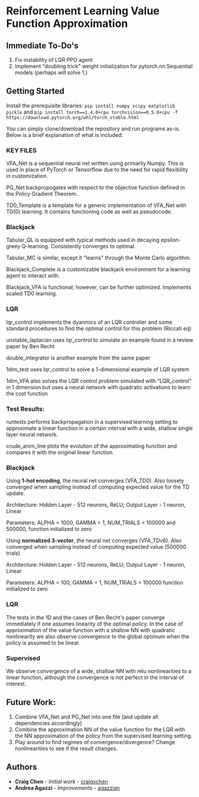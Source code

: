 # Reinforcement Learning Value Function Approximation

## Immediate To-Do's

1. Fix instability of LQR PPO agent
2. Implement "doubling trick" weight initialization for pytorch.nn.Sequential models (perhaps will solve 1.)

## Getting Started

Install the prerequisite libraries: `pip install numpy scipy matplotlib pickle` and `pip install torch==1.4.0+cpu torchvision==0.5.0+cpu -f https://download.pytorch.org/whl/torch_stable.html`

You can simply clone/download the repository and run programs as-is. Below is a brief explanation of what is included:

### KEY FILES

VFA_Net is a sequential neural net written using primarily Numpy. This is used in place of PyTorch or Tensorflow due to the need for 
rapid flexibility in customization.

PG_Net backpropogates with respect to the objective function defined in the Policy Gradient Theorem.

TD0_Template is a template for a generic implementation of VFA_Net with TD(0) learning. It contains functioning code as well as pseudocode. 

### Blackjack

Tabular_QL is equipped with typical methods used in decaying epsilon-greey Q-learning. Consistently converges to optimal.

Tabular_MC is similar, except it "learns" through the Monte Carlo algorithm.

Blackjack_Complete is a customizable blackjack environment for a learning agent to interact with.

Blackjack_VFA is functional; however, can be further optimized. Implements scaled TD0 learning.

### LQR

lqr_control implements the dyanmics of an LQR controller and some standard procedures to find the optimal control for this problem (Riccati eq)

unstable_laplacian uses lqr_control to simulate an example found in a review paper by Ben Recht 

double_integrator is another example from the same paper

1dim_test uses lqr_control to solve a 1-dimensional example of LQR system

1dim_VFA also solves the LQR control problem simulated with "LQR_control" in 1 dimension but uses a neural network with quadratic activations to learn the cost function

### Test Results:

runtests performs backpropagation in a supervised learning setting to approximate a linear function in a certain interval with a wide, shallow single layer neural network. 

crude_anim_line plots the evolution of the approximating function and compares it with the original linear function.

### Blackjack

Using **1-hot encoding**, the neural net converges (VFA_TD0). Also loosely converged when sampling instead of computing expected value for the TD update.

Architecture: Hidden Layer - 512 neurons, ReLU; Output Layer - 1 neuron, Linear 

Parameters: ALPHA = 1000, GAMMA = 1, NUM_TRIALS = 100000 and 500000, function initialized to zero



Using **normalized 3-vector**, the neural net converges (VFA_TDv6). Also converged when sampling instead of computing expected value (500000 trials)

Architecture: Hidden Layer - 512 neurons, ReLU; Output Layer - 1 neuron, Linear


Parameters: ALPHA = 100, GAMMA = 1, NUM_TRIALS = 100000 function initialized to zero 

### LQR

The tests in the 1D and the cases of Ben Recht's paper converge immediately if one assumes linearity of the optimal policy. In the case of approximation of the value function with a shallow NN with quadratic nonlinearity we also observe convergence to the global optimum when the policy is assumed to be linear.

### Supervised

We observe convergence of a wide, shallow NN with relu nonlinearities to a linear function, although the convergence is not perfect in the interval of interest. 

## Future Work:

1. Combine VFA_Net and PG_Net into one file (and update all dependencies accordingly)
2. Combine the approximation NN of the value function for the LQR with the NN approximation of the policy from the supervised learning setting.
3. Play around to find regimes of convergence/divergence? Change nonlinearities to see if the result changes. 

## Authors

* **Craig Chen** - *Initial work* - [craigxchen](https://github.com/craigxchen)
* **Andrea Agazzi** - *Improvements* - [agazzian](https://github.com/agazzian)


